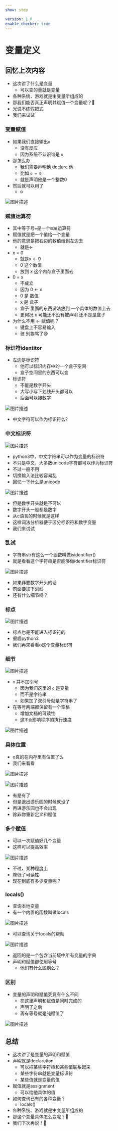 ```yaml
---
show: step

version: 1.0
enable_checker: true
---
```


# 变量定义

## 回忆上次内容

- 这次讲了什么是变量
	- 可以变的量就是变量
- 各种系统、游戏就是由变量所组成的
- 那我们能否真正声明并赋值一个变量呢？🤔
- 光说不练假把式
- 我们来试试

### 变量赋值
- 如果我们直接输出`o`
	- 没有反应
	- 因为系统不认识谁是 `o`
- 那怎么办
	- 我们需要声明他 declare 他
	- 比如 `o = 0`
	- 就是声明他是一个整数0
- 然后就可以用了
	- o 

![图片描述](https://doc.shiyanlou.com/courses/uid1190679-20210815-1628994519509)

### 赋值运算符
- 其中等于号`=`是一个`赋值`运算符
- 赋值就是把一个值给一个变量
- 他的意思是把右边的数值给到左边去
	- 就是←
- x = 0
	- 就是x ← 0
	- 0 这个数值
	- 放到 x 这个内存盒子里面去
- 0 = x
	- 不成立
	- 因为 0 ← x
	- 0 是 数值
	- x 是 盒子
	- 盒子 里面的东西没法放到 一个具体的数值上去
	- 更何况 x 可能还不没有被声明 还不是是盒子
- 为什么不用 ← 赋值呢？
	- 键盘上不容易输入
	- 骇 别挨骂了😅

### 标识符identitor
- 左边是标识符
	- 他可以标识内存中的一个盒子空间
	- 盒子空间里的东西可以变
- 标识符
	- 不能是数字开头
	- 大写小写下划线开头都可以
	- 后面可以接数字

![图片描述](https://doc.shiyanlou.com/courses/uid1190679-20210815-1628996611316)

- 中文字符可以作为标识符么?

### 中文标识符

![图片描述](https://doc.shiyanlou.com/courses/uid1190679-20210815-1629010623792)

- python3中，中文字符串可以作为变量的标识符
- 不只是中文，大多数unicode字符都可以作为标识符
- 不过一般不用
- 切换输入法比较容易乱
- 回忆一下什么是unicode

![图片描述](https://doc.shiyanlou.com/courses/uid1190679-20210815-1629011500986)

- 但是数字开头就是不可以
- 数字开头一般都是数字
- 从c语言的时候就是这样
- 这样词法分析器便于区分标识符和数字变量
- 我们来试试

### 乱试

- 字符串str有这么一个函数叫做isidentifier()
- 就是看看这个字符串是否能够做identifier标识符

![图片描述](https://doc.shiyanlou.com/courses/uid1190679-20210914-1631614515513)

- 如果非要数字开头的话
- 前面要加下划线
- 还有什么细节吗？

### 标点

![图片描述](https://doc.shiyanlou.com/courses/uid1190679-20210914-1631614641015)

- 标点也是不能进入标识符的
- 重启python3
- 我们再来看看o这个变量标识符

### 细节

![图片描述](https://doc.shiyanlou.com/courses/uid1190679-20210815-1628994519509)

- `o` 并不加引号
	- 因为我们这里的 `o` 是变量
	- 而不是字符串
	- 如果加了双引号就是字符串了
- 在等号两端都保留有一个空格
	- 增加文档的可读性
	- 这`不会`影响程序的执行速度

![图片描述](https://doc.shiyanlou.com/courses/uid1190679-20210815-1628995013547)


### 具体位置
- o真的在内存里有位置了么
- 我们来看看

![图片描述](https://doc.shiyanlou.com/courses/uid1190679-20210815-1628995186862)

![图片描述](https://doc.shiyanlou.com/courses/uid1190679-20210815-1628995236339)

- 有是有了
- 但是退出游乐园的时候就没了
- 再进游乐园也不会出现
- 除非你重新定义和赋值

### 多个赋值

- 可以一次赋值好几个变量
- 这样可以提高效率

![图片描述](https://doc.shiyanlou.com/courses/uid1190679-20210815-1629012170924)

- 不过，某种程度上
- 降低了可读性
- 现在到底有多少变量呢？

### locals()
- 查询本地变量
- 有一个内置的函数叫做locals

![图片描述](https://doc.shiyanlou.com/courses/uid1190679-20210815-1629012200562)

- 可以查询关于locals的帮助

![图片描述](https://doc.shiyanlou.com/courses/uid1190679-20210815-1629012206686)

- 返回的是一个包含当前域中所有变量的字典
- 声明和赋值都使用等号
	- 他们有什么区别么？

### 区别

- 变量的声明和赋值究竟有什么不同
	- 在这里声明和赋值是同时完成的
	- 声明了之后
	- 再有等号就是纯赋值了

![图片描述](https://doc.shiyanlou.com/courses/uid1190679-20211022-1634900301132)

## 总结
- 这次讲了是变量的声明和赋值
- 声明就是declaration
	- 可以把某些字符串和某些值联系起来
	- 某些字符串就是变量标识符
	- 某些值就是变量的值
- 赋值就是assignment
	- 可以给他具体的值
- 如何查询已有的各种变量？
	- locals()
- 各种系统、游戏就是由变量所组成的
- 那这个变量具体怎么变呢？🤔
- 我们下次再说！👋

